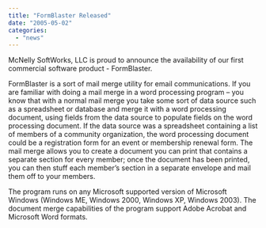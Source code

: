 ```yaml
---
title: "FormBlaster Released"
date: "2005-05-02"
categories: 
  - "news"
---
```


McNelly SoftWorks, LLC is proud to announce the availability of our first commercial software product - FormBlaster.

FormBlaster is a sort of mail merge utility for email communications. If you are familiar with doing a mail merge in a word processing program – you know that with a normal mail merge you take some sort of data source such as a spreadsheet or database and merge it with a word processing document, using fields from the data source to populate fields on the word processing document. If the data source was a spreadsheet containing a list of members of a community organization, the word processing document could be a registration form for an event or membership renewal form. The mail merge allows you to create a document you can print that contains a separate section for every member; once the document has been printed, you can then stuff each member’s section in a separate envelope and mail them off to your members.

The program runs on any Microsoft supported version of Microsoft Windows (Windows ME, Windows 2000, Windows XP, Windows 2003). The document merge capabilities of the program support Adobe Acrobat and Microsoft Word formats.
